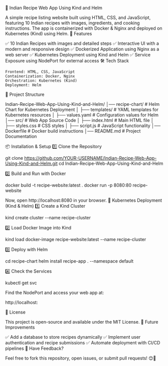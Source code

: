 📌 Indian Recipe Web App Using Kind and Helm

A simple recipe listing website built using HTML, CSS, and JavaScript, featuring 10 Indian recipes with images, ingredients, and cooking instructions. The app is containerized with Docker & Nginx and deployed on Kubernetes (Kind) using Helm.
🚀 Features

✅ 10 Indian Recipes with images and detailed steps
✅ Interactive UI with a modern and responsive design
✅ Dockerized Application using Nginx as a web server
✅ Kubernetes Deployment using Kind and Helm
✅ Service Exposure using NodePort for external access
🛠️ Tech Stack

    Frontend: HTML, CSS, JavaScript
    Containerization: Docker, Nginx
    Orchestration: Kubernetes (Kind)
    Deployment: Helm

📂 Project Structure

Indian-Recipe-Web-App-Using-Kind-and-Helm/
│── recipe-chart/                 # Helm Chart for Kubernetes Deployment
│   ├── templates/                # YAML templates for Kubernetes resources
│   ├── values.yaml                # Configuration values for Helm
│── src/                           # Web App Source Code
│   ├── index.html                  # Main HTML file
│   ├── styles.css                   # CSS styles
│   ├── script.js                     # JavaScript functionality
│── Dockerfile                      # Docker build instructions
│── README.md                        # Project Documentation

📦 Installation & Setup
1️⃣ Clone the Repository

git clone https://github.com/YOUR-USERNAME/Indian-Recipe-Web-App-Using-Kind-and-Helm.git
cd Indian-Recipe-Web-App-Using-Kind-and-Helm

2️⃣ Build and Run with Docker

docker build -t recipe-website:latest .
docker run -p 8080:80 recipe-website

Now, open http://localhost:8080 in your browser.
🚀 Kubernetes Deployment (Kind & Helm)
1️⃣ Create a Kind Cluster

kind create cluster --name recipe-cluster

2️⃣ Load Docker Image into Kind

kind load docker-image recipe-website:latest --name recipe-cluster

3️⃣ Deploy with Helm

cd recipe-chart
helm install recipe-app . --namespace default

4️⃣ Check the Services

kubectl get svc

Find the NodePort and access your web app at:

http://localhost:<NodePort>

📜 License

This project is open-source and available under the MIT License.
🎯 Future Improvements

✅ Add a database to store recipes dynamically
✅ Implement user authentication and recipe submissions
✅ Automate deployment with CI/CD pipelines
📩 Have Feedback?

Feel free to fork this repository, open issues, or submit pull requests! 😊🚀
